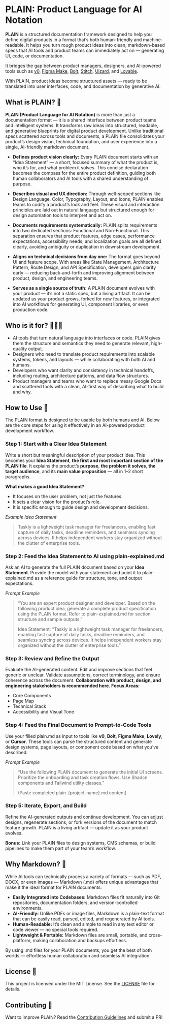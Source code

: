 # PLAIN: Product Language for AI Notation

**PLAIN** is a structured documentation framework designed to help you define digital products in a format that’s both human-friendly and machine-readable. It helps you turn rough product ideas into clean, markdown-based specs that AI tools and product teams can immediately act on — generating UI, code, or documentation.

It bridges the gap between product managers, designers, and AI-powered tools such as [v0](https://v0.dev/), [Figma Make](https://www.figma.com/), [Bolt](https://bolt.new/), [Stitch](https://stitch.withgoogle.com/), [Uizard](https://uizard.io/), and [Lovable](https://lovable.dev/).

With PLAIN, product ideas become structured assets — ready to be translated into user interfaces, code, and documentation by generative AI.

## What is PLAIN? 🤔
**PLAIN (Product Language for AI Notation)** is more than just a documentation format — it is a shared interface between product teams and intelligent systems. It transforms raw ideas into structured, readable, and generative blueprints for digital product development. Unlike traditional specs scattered across tools and documents, a PLAIN file consolidates your product’s design vision, technical foundation, and user experience into a single, AI-friendly markdown document.

- **Defines product vision clearly:** Every PLAIN document starts with an “Idea Statement” — a short, focused summary of what the product is, who it’s for, and what problem it solves. This concise declaration becomes the compass for the entire product definition, guiding both human collaborators and AI tools with a shared understanding of purpose.

- **Describes visual and UX direction:** Through well-scoped sections like Design Language, Color, Typography, Layout, and Icons, PLAIN enables teams to codify a product’s look and feel. These visual and interaction principles are laid out in natural language but structured enough for design automation tools to interpret and act on.

- **Documents requirements systematically:** PLAIN splits requirements into two dedicated sections: Functional and Non-Functional. This separation ensures that product features, edge cases, performance expectations, accessibility needs, and localization goals are all defined clearly, avoiding ambiguity or duplication in downstream development.

- **Aligns on technical decisions from day one:** The format goes beyond UI and feature scope. With areas like State Management, Architecture Pattern, Route Design, and API Specification, developers gain clarity early — reducing back-and-forth and improving alignment between product, design, and engineering teams.

- **Serves as a single source of truth:** A PLAIN document evolves with your product — it’s not a static spec, but a living artifact. It can be updated as your product grows, forked for new features, or integrated into AI workflows for generating UI, component libraries, or even production code.

## Who is it for? 👩🏿‍💻

- AI tools that turn natural language into interfaces or code. PLAIN gives them the structure and semantics they need to generate relevant, high-quality output.
- Designers who need to translate product requirements into scalable systems, tokens, and layouts — while collaborating with both AI and humans.
- Developers who want clarity and consistency in technical handoffs, including routing, architecture patterns, and data flow structures.
- Product managers and teams who want to replace messy Google Docs and scattered tools with a clean, AI-first way of describing what to build and why.

## How to Use 💪
The PLAIN format is designed to be usable by both humans and AI. Below are the core steps for using it effectively in an AI-powered product development workflow.

### Step 1: Start with a Clear Idea Statement
Write a short but meaningful description of your product idea. This becomes your **Idea Statement**, **the first and most important section of the PLAIN file**. It explains the product’s **purpose**, **the problem it solves**, **the target audience**, and its **main value proposition** — all in 1–2 short paragraphs.

**What makes a good Idea Statement?**
- It focuses on the user problem, not just the features.
- It sets a clear vision for the product’s role.
- It is specific enough to guide design and development decisions.
 
_Example Idea Statement_
> Taskly is a lightweight task manager for freelancers, enabling fast capture of daily tasks, deadline reminders, and seamless syncing across devices. It helps independent workers stay organized without the clutter of enterprise tools.

### Step 2: Feed the Idea Statement to AI using plain-explained.md
Ask an AI to generate the full PLAIN document based on your **Idea Statement**. Provide the model with your statement and point it to plain-explained.md as a reference guide for structure, tone, and output expectations.

_Prompt Example_
> “You are an expert product designer and developer. Based on the following product idea, generate a complete product specification using the PLAIN format. Refer to plain-explained.md for section structure and sample outputs.”
>
> Idea Statement:
“Taskly is a lightweight task manager for freelancers, enabling fast capture of daily tasks, deadline reminders, and seamless syncing across devices. It helps independent workers stay organized without the clutter of enterprise tools.”

### Step 3: Review and Refine the Output
Evaluate the AI-generated content. Edit and improve sections that feel generic or unclear. Validate assumptions, correct terminology, and ensure coherence across the document. **Collaboration with product, design, and engineering stakeholders is recommended here**.
**Focus Areas:**
- Core Components
- Page Map
- Technical Stack
- Accessibility and Visual Tone

### Step 4: Feed the Final Document to Prompt-to-Code Tools
Use your filled plain.md as input to tools like **v0**, **Bolt**, **Figma Make**, **Lovely**, or **Cursor**. These tools can parse the structured content and generate design systems, page layouts, or component code based on what you’ve described.

_Prompt Example_
> “Use the following PLAIN document to generate the initial UI screens. Prioritize the onboarding and task creation flows. Use Shadcn components and Tailwind utility classes.”
>
> (Paste completed plain-{project-name}.md content)

### Step 5: Iterate, Export, and Build

Refine the AI-generated outputs and continue development. You can adjust designs, regenerate sections, or fork versions of the document to match feature growth. PLAIN is a living artifact — update it as your product evolves.

**Bonus:** Link your PLAIN files to design systems, CMS schemas, or build pipelines to make them part of your team’s workflow.

## Why Markdown? 📂

While AI tools can technically process a variety of formats — such as PDF, DOCX, or even images — Markdown (.md) offers unique advantages that make it the ideal format for PLAIN documents:

- **Easily Integrated into Codebases:** Markdown files fit naturally into Git repositories, documentation folders, and version-controlled environments.
- **AI-Friendly:** Unlike PDFs or image files, Markdown is a plain-text format that can be easily read, parsed, edited, and regenerated by AI tools.
- **Human-Readable:** It’s clean and simple to read in any text editor or code viewer — no special tools required.
- **Lightweight & Portable:** Markdown files are small, portable, and cross-platform, making collaboration and backups effortless.

By using .md files for your PLAIN documents, you get the best of both worlds — effortless human collaboration and seamless AI integration.

## License 📄

This project is licensed under the MIT License. See the [LICENSE](./LICENSE) file for details.

## Contributing 🙌

Want to improve PLAIN? Read the [Contribution Guidelines](./CONTRIBUTING.md) and submit a PR!
